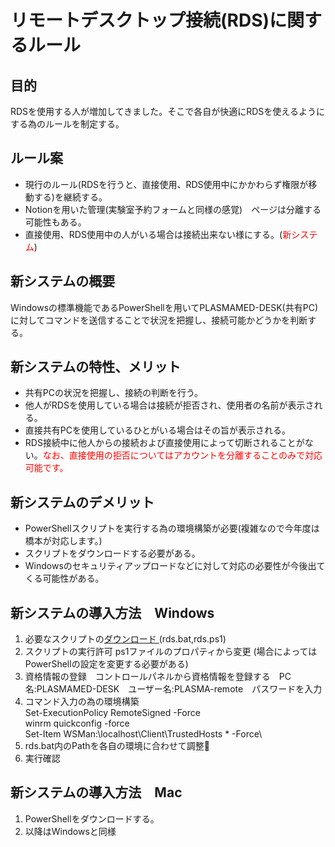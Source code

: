 # リモートデスクトップ接続(RDS)に関するルール
## 目的
RDSを使用する人が増加してきました。そこで各自が快適にRDSを使えるようにする為のルールを制定する。

## ルール案
- 現行のルール(RDSを行うと、直接使用、RDS使用中にかかわらず権限が移動する)を継続する。
- Notionを用いた管理(実験室予約フォームと同様の感覚)　ページは分離する可能性もある。
- 直接使用、RDS使用中の人がいる場合は接続出来ない様にする。(<span style="color: red;">新システム</span>)

## 新システムの概要
Windowsの標準機能であるPowerShellを用いてPLASMAMED-DESK(共有PC)に対してコマンドを送信することで状況を把握し、接続可能かどうかを判断する。

## 新システムの特性、メリット
- 共有PCの状況を把握し、接続の判断を行う。
- 他人がRDSを使用している場合は接続が拒否され、使用者の名前が表示される。
- 直接共有PCを使用しているひとがいる場合はその旨が表示される。
- RDS接続中に他人からの接続および直接使用によって切断されることがない。<span style="color: red;">なお、直接使用の拒否についてはアカウントを分離することのみで対応可能です。</span>

## 新システムのデメリット
- PowerShellスクリプトを実行する為の環境構築が必要(複雑なので今年度は橋本が対応します。)
- スクリプトをダウンロードする必要がある。
- Windowsのセキュリティアップロードなどに対して対応の必要性が今後出てくる可能性がある。

## 新システムの導入方法　Windows
1. 必要なスクリプトの[ダウンロード ](https://github.com/plasma-med-ocu/RDS/archive/refs/heads/main.zip)\(rds.bat,rds.ps1)
2. スクリプトの実行許可 ps1ファイルのプロパティから変更 (場合によってはPowerShellの設定を変更する必要がある)
3. 資格情報の登録　コントロールパネルから資格情報を登録する　PC名:PLASMAMED-DESK　ユーザー名:PLASMA-remote　パスワードを入力
4. コマンド入力の為の環境構築\
Set-ExecutionPolicy RemoteSigned -Force\
winrm quickconfig -force\
Set-Item WSMan:\localhost\Client\TrustedHosts * -Force\
5. rds.bat内のPathを各自の環境に合わせて調整
6. 実行確認

## 新システムの導入方法　Mac
1. PowerShellをダウンロードする。
2. 以降はWindowsと同様
